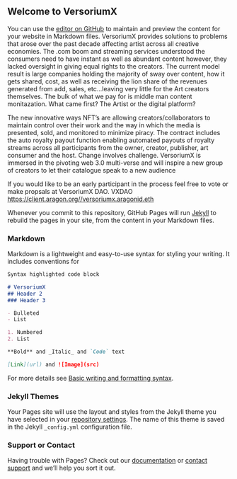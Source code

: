 ## Welcome to VersoriumX

You can use the [editor on GitHub](https://github.com/VersoriumX/VersoriumX/edit/gh-pages/index.md) to maintain and preview the content for your website in Markdown files.
VersoriumX provides solutions to problems that arose over the past decade affecting artist across all creative economies. The .com boom and streaming services understood the consumers need to have instant as well as abundant content however, they lacked oversight in giving equal rights to the creators. The current model result is large companies holding the majority of sway over content, how it gets shared, cost, as well as receiving the lion share of the revenues generated from add, sales, etc...leaving very little for the Art creators themselves.  The bulk of what we pay for is middle man content monitazation. What came first? The Artist or the digital platform?

The new innovative ways NFT’s are allowing creators/collaborators to maintain control over their work and the way in which the media is presented, sold, and monitored to minimize piracy. The contract includes the auto royalty payout function enabling automated payouts of royalty streams across all participants from the owner, creator, publisher, art consumer and the host.
Change involves challenge. VersoriumX is immersed in the pivoting web 3.0 multi-verse and will inspire a new group of creators to let their catalogue speak to a new audience

If you would like to be an early participant in the process feel free to vote or make propsals at VersoriumX DAO.
VXDAO https://client.aragon.org//versoriumx.aragonid.eth 

Whenever you commit to this repository, GitHub Pages will run [Jekyll](https://jekyllrb.com/) to rebuild the pages in your site, from the content in your Markdown files.

### Markdown

Markdown is a lightweight and easy-to-use syntax for styling your writing. It includes conventions for

```markdown
Syntax highlighted code block

# VersoriumX
## Header 2
### Header 3

- Bulleted
- List

1. Numbered
2. List

**Bold** and _Italic_ and `Code` text

[Link](url) and ![Image](src)
```

For more details see [Basic writing and formatting syntax](https://docs.github.com/en/github/writing-on-github/getting-started-with-writing-and-formatting-on-github/basic-writing-and-formatting-syntax).

### Jekyll Themes

Your Pages site will use the layout and styles from the Jekyll theme you have selected in your [repository settings](https://github.com/VersoriumX/VersoriumX/settings/pages). The name of this theme is saved in the Jekyll `_config.yml` configuration file.

### Support or Contact

Having trouble with Pages? Check out our [documentation](https://docs.github.com/categories/github-pages-basics/) or [contact support](https://support.github.com/contact) and we’ll help you sort it out.
